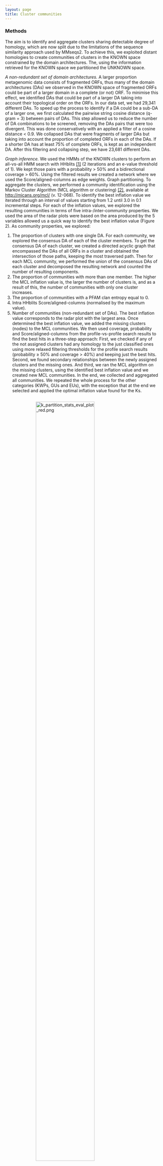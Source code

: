 ```yaml
---
layout: page
title: Cluster communities
---
```


<h3 class="section-heading  text-primary">Methods</h3>

The aim is to identify and aggregate clusters sharing detectable degree of homology, which are now split due to the limitations of the sequence similarity approach used by MMseqs2. To achieve this, we exploited distant homologies to create communities of clusters in the KNOWN space constrained by the domain architectures. The, using the information retrieved for the KNOWN space we partitioned the UNKNOWN space.

*A non-redundant set of domain architectures.*
A larger proportion metagenomic data consists of fragmented ORFs, thus many of the domain architectures (DAs) we observed in the KNOWN space of fragmented ORFs could be part of a larger domain in a complete (or not) ORF. To minimise this effect, we identified DAs that could be part of a larger DA taking into account their topological order on the ORFs. In our data set, we had 29,341 different DAs. To speed up the process to identify if a DA could be a sub-DA of a larger one, we first calculated the pairwise string cosine distance (q-gram = 3) between pairs of DAs. This step allowed us to reduce the number of DA combinations to be screened, removing the DAs pairs that were too divergent. This was done conservatively with an applied a filter of a cosine distance < 0.9. We collapsed DAs that were fragments of larger DAs but taking into account the proportion of completed ORFs in each of the DAs. If a shorter DA has at least 75% of complete ORFs, is kept as an independent DA. After this filtering and collapsing step, we have 23,681 different DAs.

*Graph inference.*
We used the HMMs of the KNOWN clusters to perform an all-vs-all HMM search with HHblits [[1]](#1) (2 iterations and an e-value threshold of 1). We kept those pairs with a probability > 50% and a bidirectional coverage > 60%. Using the filtered results we created a network where we used the Score/aligned-columns as edge weights.
Graph partitioning.
To aggregate the clusters, we performed a community identification using the Markov Cluster Algorithm (MCL algorithm or clustering) [[2]](#2), available at http://micans.org/mcl/  (v. 12-068). To identify the best inflation value we iterated through an interval of values starting from 1.2 until 3.0 in 0.1 incremental steps. For each of the inflation values, we explored the resulting communities in terms of five intra-/inter-community properties. We used the area of the radar plots were based on the area produced by the 5 variables allowed us a quick way to identify the best inflation value (Figure 2). As community properties, we explored:
1) The proportion of clusters with one single DA. For each community, we explored the consensus DA of each of the cluster members. To get the consensus DA of each cluster, we created a directed acyclic graph that encompassed the DAs of all ORFs in a cluster and obtained the intersection of those paths, keeping the most traversed path. Then for each MCL community, we performed the union of the consensus DAs of each cluster and decomposed the resulting network and counted the number of resulting components.
2) The proportion of communities with more than one member. The higher the MCL inflation value is, the larger the number of clusters is, and as a result of this, the number of communities with only one cluster increases.
3) The proportion of communities with a PFAM clan entropy equal to 0.
4) Intra HHblits Score/aligned-columns (normalised by the maximum value).
5) Number of communities (non-redundant set of DAs).
The best inflation value corresponds to the radar plot with the largest area. Once determined the best inflation value, we added the missing clusters (nodes) to the MCL communities. We then used coverage, probability and Score/aligned-columns from the profile-vs-profile search results to find the best hits in a three-step approach: First, we checked if any of the not assigned clusters had any homology to the just classified ones using more relaxed filtering thresholds for the profile search results (probability ≥ 50% and coverage > 40%) and keeping just the best hits. Second, we found secondary relationships between the newly assigned clusters and the missing ones. And third, we ran the MCL algorithm on the missing clusters, using the identified best inflation value and we created new MCL communities.
In the end, we collected and aggregated all communities. We repeated the whole process for the other categories (KWPs, GUs and EUs), with the exception that at the end we selected and applied the optimal inflation value found for the Ks.

<div class="img_container" style="width:60%; margin:2em auto;">

<img alt="k_partition_stats_eval_plot_red.png" src="/img/k_partition_stats_eval_plot_red.png" width="80%" heigth="">

*Radar plots used to determine the best MCL inflation value for the partitioning of the Ks into cluster components. The plots were built using a combination of five variables: 1=proportion of clusters with 1 component and 2=proportion of clusters with more than 1 member, 3=clan entropy (proportion of clusters with entropy = 0), 4=intra hhblits score-per-column (normalised by the maximum value), and 5=number of clusters (related to the non-redundant set of DAs).*

</div>

**Scripts:** [community_inference](scripts/Cluster_communities/community_inference).

Usage:
[`./community_inference/get_communities.R`](scripts/Cluster_communities/community_inference/get_communities.R)` -c `[`${PWD}/community_inference/config.yml`](scripts/Cluster_communities/community_inference/config.yml)


<h3 class="section-heading  text-primary">Results</h3>

We found that a large proportion of Ks exhibited domain architecture redundancy between clusters. This may have been caused by the limitations of the clustering method used (based on sequence similarity) to detect distant homologies and the final threshold selected (30% of similarity). An inherent property of metagenomic data is that a large proportion of ORFs are fragmented. Therefore many of the DAs observed in the KNOWN space are part of fragmented ORFs which could be part of a larger DAs of another complete/partial ORF. To minimise this, we identified DAs that could be part of a larger ones. In our dataset, we had 29,341 different domain architectures, that after the filtering and collapsing steps were reduced to 23,681 different DAs.
We determined an optimal inflation value of 2.2, corresponding to the radar plot with the largest area (Figure above), which is in agreement with the value empirically determined to be the optimal [[2]](#2) (and close the software default of 2). The inference led to a set of 283,314 communities out of ~2.9M clusters. The numbers for each category are shown in the table below:

<div class="img_container" style="width:90%; margin:2em auto;">

*Number of communities, clusters and ORFs for each category.*

|             |      K      |    KWP     |     GU     |    EU     |      Total      |
| ----------- |:-----------:|:----------:|:----------:|:---------:|:---------------:|
| Communities |   24,181    |   64,938   |  146,100   |  48,095   |   **283,314**   |
| Clusters    |  1,050,166  |  632,453   | 1,121,809  |  135,829  |  **2,940,257**  |
| ORFs        | 172,147,128 | 30,601,694 | 54,052,275 | 3,341,257 | **260,142,354** |

</div>

<h2 class="section-heading  text-primary">Cluster communities validation</h2>

<h3 class="section-heading  text-primary">Methods</h3>

To prove the biological significance of the cluster communities, we explored how they distribute within the phylogeny of Proteorhodopsin (PR), a common and prevalent marine microbial functional protein. The hypothesis is that one community should encompass all PR reads and the clusters should subdivide the phylogeny by genus. We used the PR tree from Olson et al. [[3]](#3).
The communities validation consisted in three steps:
**1.**    We searched the proteorhodopsin HMM profiles against the K and KWP consensus sequences, using the *hmmsearch* program of the HMMER software (version 3.1b2) [[4]](#4). We filtered the results for coverage of ≥ 0.4 and e-value ≥ 1e-5. We extracted the amino acid sequences from each cluster that was recruited within the filtered results, and we used them as query sequences to be placed in the Olson et al. PR tree [[3]](#3). \
**2.**    We placed the query sequences into the MicRhode [[5]](#5) PR tree. We dereplicated the retrieved query sequences with CD-HIT (v4.6) [[6]](#6), and we removed the remaining sequences with less than 100 amino acids using SEQKIT (v0.10.1) (Shen et al. 2016). Next, we calculated the best substitution model using the EPA-NG modeltest-ng (v0.3.5) [[7]](#7) and we optimized the Olson et al. PR tree initial parameters and branch lengths using RAxML (v8.2.12) [[8]](#8). Afterwards, we performed an incremental alignment of the query sequences against the PR tree reference alignment using the PaPaRA (v2.5) software [[9]](#9). Then, we split the query alignment and the reference alignment using EPA-NG --split v0.3.5. We then combined the PR tree together with the related contextual data and the tree alignment, into a phylogenetic reference package using Taxtastic (v0.8.9), and we placed the query sequences in the tree using pplacer (v1.1.alpha19-0-g807f6f3) [[10]](#10) with the option -p (--keep-at-most) set to 20. We grafted the PR tree with the query sequences using Guppy, tool that is part of pplacer. \
**3.**    In the end, we assigned PR Supercluster affiliation to query sequences. We assigned the PR Supercluster affiliation from Olson et al. [[3]](#3) to the query sequences by calculating the Cophenetic Distance of the PR tree using the R packages ape (v5.3) [[11]](#11) and refining the decision with a custom R script that used a combination of ape (v5.3) and phanghorn v2.5.3 [[12]](#12).


Data visualization: We visualised the resulting data using the alluvial plot program from rawgraphs.io [[13]](#13).


**Scripts:** [community_validation](https://github.com/ChiaraVanni/unknowns_wkfl/tree/master/scripts/Cluster_communities/community_validation). \
 Usage: \
  `bash`[`./scripts/place_PR.sh`](scripts/Cluster_communities/community_validation/place_PR.sh)` ${PWD}/all_sequences_names_to_extract.fasta ${PWD}/all_communities_2019-03-28-144550.tsv`


In addition we explored how the cluster communities and the subset of high quality (HQ) clusters and their communties distribute among a bacterial set of ribosomal protein families. For the analysis we used the set 16 ribosomal proteins used in Méheust et al. [[14]](#14) ([ribo_markers.tsv](scripts/Cluster_communities/community_validation/ribo_markers.tsv)) in combination with the collection of bacterial single copy genes (scg) of Anvi'o [[15]](#15), that can be downloaded from [here](https://github.com/merenlab/anvio/blob/master/anvio/data/hmm/Bacteria_71/genes.txt).

**Script:** The ribosomal protein analysis was performed using the R script [cl_comm_ribo_prot.r](scripts/communities/community_validation/cl_comm_ribo_prot.r).
The output files: "ribo_com_cl.tsv" and "ribo_com_cl_hq.tsv" can be visualised/plotted usaing the [RawGraphs](https://rawgraphs.io/about) visualization framework.

<h3 class="section-heading  text-primary">Results</h3>

Olson et al. [[3]](#3) phylogenetically analysed PRs in the sunlit ocean and grouped them into clades called Superclusters. We found that our clusters resolve the PR’s Superclusters, as shown in the figure below. We observed one large K community encompassing the 99% of the PR annotated ORFs. All the superclusters are represented in the K community, with the only exception of 20 ORFs annotated to PR supercluster I, mostly viral, that fall into two GU communities (5 GU clusters) .

<div class="img_container" style="width:80%; margin:2em auto;">

<img alt="alluvial_PR.png" src="/img/alluvial_PR.png" width="80%" height="" >

*Cluster communities distribution within the microbial rhodopsin phylogeny.*

</div>

<div class="img_container" style="width:50%; margin:2em auto;">

*Number of genes, clusters and communities annotated to PR*

| Genes  | Clusters | Communities |
|:------:|:--------:|:-----------:|
| 12,184 |    64    |      3      |


</div>

The distribution of the cluster communitites among 16 bacterial ribosomal protein families reflects the fragmented nature of metagenoic data.
Because ribosomal proteins are highly conserved, we expect one protein family per ribosomal subunit. However, we observe the same ribosomal protein falling in different communities, as shown in the following figure and this is likely due to the fragmented nature of metagenomic ORFs.

<div class="img_container" style="width:50%; margin:2em auto;">

<img alt="alluvial_ribo_all.png" src="/img/alluvial_ribo_all.png" width="90%" height="" >

*Ribosomal protein distribution in our cluster communties.*

</div>

In fact, this effect almost disappear when we subset for the communities containing only [HQ clusters](8.1_Cluster_categories_overview) (high percentage of complete ORFs), as shown in the next figure:

<div class="img_container" style="width:50%; margin:2em auto;">

<img alt="alluvial_ribo_hq.png" src="/img/alluvial_ribo_hq.png" width="90%" height="" >

*Ribosomal protein distribution in HQ cluster communities.*

</div>

<div class="img_container" style="width:50%; margin:2em auto;">

*Number of genes, clusters and communities annotated to ribosomial proteins*

|              |  Genes  | Clusters | Communities |
| ------------ |:-------:|:--------:|:-----------:|
| All clusters | 781,579 |  1,843   |     98      |
| HQ clusters  |  1,687  |   145    |     26      |

</div>



<h3 class="section-heading  text-primary">Communities inference methods comparison</h3>

We compared our community inference method with the one used by Méheust et al. [[14]](#14).


**Methods**
The cluster community inference was validated in comparison to the approach used by Méheust et al. (2019), using the ribosomal protein families as reference. The approach used by Méheust et al. is very similar to ours. They first clustered the genes using MMseqs2 (version 9f493f538d28b1412a2d124614e9d6ee27a55f45), performing an all-vs.-all search (e-value: 0.001, sensitivity: 7.5, and cover: 0.5). The search results were used to build a sequence similarity network that was then partitioned, using the greedy set cover algorithm from MMseqs2, into what they defined as subfamilies. Their subfamilies correspond to our gene clusters.
The subfamilies were then aggregated into families, based on remote homologies. Their families correspond to our gene cluster communities.
For the aggregation they compared the subfamilies HMM profiles using hhblits from the HHpred suite.
From this search they selected the subfamilies with hhblits-probability ≥95% and coverage ≥0.50.
They used a similarity score (probability × coverage) as weight for the search sequence similarity network. This network was then partitioned using the Markov CLustering algorithm (MCL), with 2.0 as the inflation parameter.

The main differences with our method:
1. We used the score/cols (hhblits search score over number of aligned columns) as edge weight for the sequence similarity network.
2. We didn't use a default MCL inflation parameter for the partitioning of the sequence similarity network. We tested several values on the set of Known clusters. The best inflation value was then determined using the combination of different metrics, including the Pfam domain architecture composition of our gene clusters.


The cluster communities were filtered for those annotated to the 16  ribosomal proteins used in Méheust et al., and those contained in the collection of bacterial single-copy genes of Anvi'o10, that can be downloaded from (https://github.com/merenlab/anvio/blob/master/anvio/data/hmm/Bacteria_71/genes.txt). The genes contained in this community subset, were processed using the approach proposed by Méheust et al. The results were then compared with those obtained in this paper using the functions of the R package aricode (https://github.com/jchiquet/aricode), which allow comparisons between clustering methods.

**Scripts:** The code used for this analysis can be found in [cl_comm_ribo_prot.r](scripts/Cluster_communities/community_validation/cl_comm_ribo_prot.r).

**Results**
The clustering approach proposed in this paper was compared to the method used by Méheust et al. and validated using a set of ribosomal proteins. Overall, our approach generated less cluster communities as can be observed in the figure below. Our clustering was found closer to the “ground truth” represented by the ribosomal protein families compared to the partitioning proposed by Méheust et al. The results from the comparison between the two clustering approaches and the ribosomal protein reference are reported in the table below.

<div class="img_container" style="width:80%; margin:2em auto;">

<img alt="com_comparison_ribo_prot.png" src="/img/com_comparison_ribo_prot.png" width="70%" height="" >

*Number of communities within ribosomal protein families, comparison between the number generated by our approach and the number obtained by Méheust et al.*

</div>


|     | Vanni et al. vs Meheust et al. | Vanni et al. vs ribosomal families | Meheust et al. vs ribosomal families |
|:---:|:------------------------------:|:----------------------------------:|:------------------------------------:|
| ARI |             0.915              |               0.944                |                0.906                 |
| AMI |             0.928              |               0.916                |                0.878                 |
| NVI |             0.101              |               0.0858               |                0.124                 |
| NID |             0.0717             |               0.0841               |                0.122                 |
| NMI |             0.928              |               0.916                |                0.878                 |


<br>

* * *

<h4 class="section-heading  text-primary">References</h4>

<a name="1"></a>[1]	M. Remmert, A. Biegert, A. Hauser, and J. Söding, “HHblits: lightning-fast iterative protein sequence searching by HMM-HMM alignment.,” Nat Methods, Nov. 2011.

<a name="2"></a>[2] van Dongen, Stijn van, and Cei Abreu-Goodger. 2012. “Using MCL to Extract Clusters from Networks.” In Bacterial Molecular Networks: Methods and Protocols, edited by Jacques van Helden, Ariane Toussaint, and Denis Thieffry, 281–95. New York, NY: Springer New York.

<a name="3"></a>[3] Olson, Daniel K., Susumu Yoshizawa, Dominique Boeuf, Wataru Iwasaki, and Edward F. DeLong. 2018. “Proteorhodopsin Variability and Distribution in the North Pacific Subtropical Gyre.” The ISME Journal 12 (4): 1047–60.

<a name="4"></a>[4] Finn, R. D., J. Clements, and S. R. Eddy. 2011. “HMMER Web Server: Interactive Sequence Similarity Searching.” Nucleic Acids Research 39 (suppl): W29–37.

<a name="5"></a>[5] Boeuf, Dominique, Stéphane Audic, Loraine Brillet-Guéguen, Christophe Caron, and Christian Jeanthon. 2015. “MicRhoDE: A Curated Database for the Analysis of Microbial Rhodopsin Diversity and Evolution.” Database: The Journal of Biological Databases and Curation 2015 (August).

<a name="6"></a>[6] Li, W., and A. Godzik. 2006. “Cd-Hit: A Fast Program for Clustering and Comparing Large Sets of Protein or Nucleotide Sequences.” Bioinformatics  22 (13): 1658–59.

<a name="7"></a>[7] Barbera, Pierre, Alexey M. Kozlov, Lucas Czech, Benoit Morel, Diego Darriba, Tomáš Flouri, and Alexandros Stamatakis. 2019. “EPA-Ng: Massively Parallel Evolutionary Placement of Genetic Sequences.” Systematic Biology 68 (2): 365–69.

<a name="8"></a>[8] Stamatakis, Alexandros. 2014. “RAxML Version 8: A Tool for Phylogenetic Analysis and Post-Analysis of Large Phylogenies.” Bioinformatics  30 (9): 1312–13.

<a name="9"></a>[9] Berger, Simon A., and Alexandros Stamatakis. 2012. “PaPaRa 2.0: A Vectorized Algorithm for Probabilistic Phylogeny-Aware Alignment Extension.” Heidelberg Institute for Theoretical Studies

<a name="10"></a>[10] Matsen, Frederick A., Robin B. Kodner, and E. Virginia Armbrust. 2010. “Pplacer: Linear Time Maximum-Likelihood and Bayesian Phylogenetic Placement of Sequences onto a Fixed Reference Tree.” BMC Bioinformatics 11 (October): 538.

<a name="11"></a>[11] Paradis E. & Schliep K. 2018. ape 5.0: an environment for modern phylogenetics and evolutionary analyses in R. Bioinformatics 35: 526-528.

<a name="12"></a>[12] Schliep, Klaus Peter. 2011. “Phangorn: Phylogenetic Analysis in R.” Bioinformatics  27 (4): 592–93.

<a name="13"></a>[13] Mauri, Michele, Tommaso Elli, Giorgio Caviglia, Giorgio Uboldi, and Matteo Azzi. 2017. “RAWGraphs: A Visualisation Platform to Create Open Outputs.” In Proceedings of the 12th Biannual Conference on Italian SIGCHI Chapter, 28. ACM.

<a name="14"></a>[14] Méheust, Raphaël, David Burstein, Cindy J. Castelle, and Jillian F. Banfield. 2019. “The Distinction of CPR Bacteria from Other Bacteria Based on Protein Family Content.” Nature Communications 10 (1): 4173.

<a name="15"></a>[15] Murat, E. A., Özcan C. Esen, Christopher Quince, Joseph H. Vineis, Hilary G. Morrison, Mitchell L. Sogin, and Tom O. Delmont. 2015. “Anvi’o: An Advanced Analysis and Visualization Platform for ‘omics Data.” PeerJ 3 (October): e1319.
